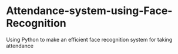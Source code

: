 # Attendance-system-using-Face-Recognition
Using Python to make an efficient face recognition system for taking attendance
